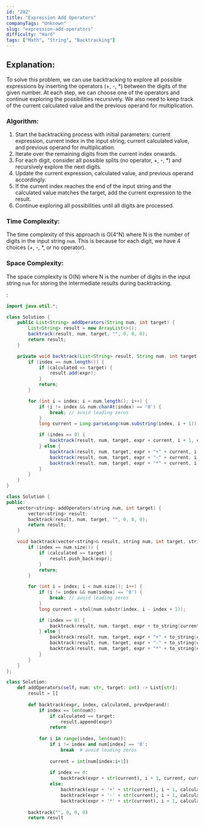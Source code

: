 ```yaml
---
id: "282"
title: "Expression Add Operators"
companyTags: "Unknown"
slug: "expression-add-operators"
difficulty: "Hard"
tags: ["Math", "String", "Backtracking"]
---
```


## Explanation:
To solve this problem, we can use backtracking to explore all possible expressions by inserting the operators (+, -, *) between the digits of the given number. At each step, we can choose one of the operators and continue exploring the possibilities recursively. We also need to keep track of the current calculated value and the previous operand for multiplication.

### Algorithm:
1. Start the backtracking process with initial parameters: current expression, current index in the input string, current calculated value, and previous operand for multiplication.
2. Iterate over the remaining digits from the current index onwards.
3. For each digit, consider all possible splits (no operator, +, -, *) and recursively explore the next digits.
4. Update the current expression, calculated value, and previous operand accordingly.
5. If the current index reaches the end of the input string and the calculated value matches the target, add the current expression to the result.
6. Continue exploring all possibilities until all digits are processed.

### Time Complexity:
The time complexity of this approach is O(4^N) where N is the number of digits in the input string `num`. This is because for each digit, we have 4 choices (+, -, *, or no operator).

### Space Complexity:
The space complexity is O(N) where N is the number of digits in the input string `num` for storing the intermediate results during backtracking.

:

```java
import java.util.*;

class Solution {
    public List<String> addOperators(String num, int target) {
        List<String> result = new ArrayList<>();
        backtrack(result, num, target, "", 0, 0, 0);
        return result;
    }

    private void backtrack(List<String> result, String num, int target, String expr, int index, long calculated, long prevOperand) {
        if (index == num.length()) {
            if (calculated == target) {
                result.add(expr);
            }
            return;
        }

        for (int i = index; i < num.length(); i++) {
            if (i != index && num.charAt(index) == '0') {
                break; // avoid leading zeros
            }
            long current = Long.parseLong(num.substring(index, i + 1));

            if (index == 0) {
                backtrack(result, num, target, expr + current, i + 1, current, current);
            } else {
                backtrack(result, num, target, expr + "+" + current, i + 1, calculated + current, current);
                backtrack(result, num, target, expr + "-" + current, i + 1, calculated - current, -current);
                backtrack(result, num, target, expr + "*" + current, i + 1, calculated - prevOperand + prevOperand * current, prevOperand * current);
            }
        }
    }
}
```

```cpp
class Solution {
public:
    vector<string> addOperators(string num, int target) {
        vector<string> result;
        backtrack(result, num, target, "", 0, 0, 0);
        return result;
    }

    void backtrack(vector<string>& result, string num, int target, string expr, int index, long calculated, long prevOperand) {
        if (index == num.size()) {
            if (calculated == target) {
                result.push_back(expr);
            }
            return;
        }

        for (int i = index; i < num.size(); i++) {
            if (i != index && num[index] == '0') {
                break; // avoid leading zeros
            }
            long current = stol(num.substr(index, i - index + 1));

            if (index == 0) {
                backtrack(result, num, target, expr + to_string(current), i + 1, current, current);
            } else {
                backtrack(result, num, target, expr + "+" + to_string(current), i + 1, calculated + current, current);
                backtrack(result, num, target, expr + "-" + to_string(current), i + 1, calculated - current, -current);
                backtrack(result, num, target, expr + "*" + to_string(current), i + 1, calculated - prevOperand + prevOperand * current, prevOperand * current);
            }
        }
    }
};
```

```python
class Solution:
    def addOperators(self, num: str, target: int) -> List[str]:
        result = []
        
        def backtrack(expr, index, calculated, prevOperand):
            if index == len(num):
                if calculated == target:
                    result.append(expr)
                return
            
            for i in range(index, len(num)):
                if i != index and num[index] == '0':
                    break  # avoid leading zeros
                
                current = int(num[index:i+1])
                
                if index == 0:
                    backtrack(expr + str(current), i + 1, current, current)
                else:
                    backtrack(expr + '+' + str(current), i + 1, calculated + current, current)
                    backtrack(expr + '-' + str(current), i + 1, calculated - current, -current)
                    backtrack(expr + '*' + str(current), i + 1, calculated - prevOperand + prevOperand * current, prevOperand * current)
        
        backtrack("", 0, 0, 0)
        return result
```